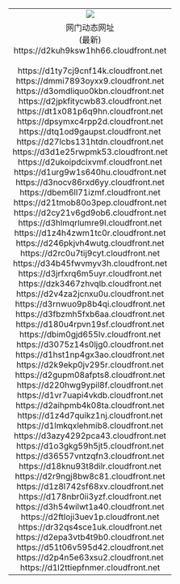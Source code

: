 ﻿<table>
  <tr></tr>
  <tr><td colspan=2 align=center><img src="https://d2kuh9ksw1hh66.cloudfront.net/Up/oGate.jpg" /></td></tr>
  <tr><td colspan=2 align=center>网门动态网址<br/>(最新)
<br>https://d2kuh9ksw1hh66.cloudfront.net
<br/>
<br>https://d1ty7cj9cnf14k.cloudfront.net
<br>https://dmmi7893oyxx9.cloudfront.net
<br>https://d3omdliquo0kbn.cloudfront.net
<br>https://d2jpkfitycwb83.cloudfront.net
<br>https://dt1x081p6q9hn.cloudfront.net
<br>https://dpsymxc4rpp2d.cloudfront.net
<br>https://dtq1od9gaupst.cloudfront.net
<br>https://d27lcbs131htdn.cloudfront.net
<br>https://d3d1e25rwpmk53.cloudfront.net
<br>https://d2ukoipdcixvmf.cloudfront.net
<br>https://d1urg9w1s640hu.cloudfront.net
<br>https://d3nocv86rxd6yy.cloudfront.net
<br>https://dbem6ll71izmf.cloudfront.net
<br>https://d21tmob80o3pep.cloudfront.net
<br>https://d2cy21v6gd9ob6.cloudfront.net
<br>https://d3hlmqrlumre9l.cloudfront.net
<br>https://d1z4h4zwm1tc0r.cloudfront.net
<br>https://d246pkjvh4wutg.cloudfront.net
<br>https://d2rc0u7tij9cyt.cloudfront.net
<br>https://d34b45fwvmyv3h.cloudfront.net
<br>https://d3jrfxrq6m5uyr.cloudfront.net
<br>https://dzk3467zhvqlb.cloudfront.net
<br>https://d2v4za2jcnxu0u.cloudfront.net
<br>https://d3rnwuo9p8b4qi.cloudfront.net
<br>https://d3fbzmh5fxb6aa.cloudfront.net
<br>https://d180u4rpvn19sf.cloudfront.net
<br>https://dbim0gjd655lv.cloudfront.net
<br>https://d3075z14s0ljg0.cloudfront.net
<br>https://d1hst1np4gx3ao.cloudfront.net
<br>https://d2k9ekp0jv295r.cloudfront.net
<br>https://d2gupm08afpts8.cloudfront.net
<br>https://d220hwg9ypil8f.cloudfront.net
<br>https://d1vr7uapi4vkdb.cloudfront.net
<br>https://d2aihpmb4k08ta.cloudfront.net
<br>https://d1z4d7quikz1nj.cloudfront.net
<br>https://d1lmkqxlehmib8.cloudfront.net
<br>https://d3azy4292pca43.cloudfront.net
<br>https://d1o3gkg59h5jt5.cloudfront.net
<br>https://d36557vntzqfn3.cloudfront.net
<br>https://d18knu93t8dilr.cloudfront.net
<br>https://d2r9ngj8bw8c81.cloudfront.net
<br>https://d1z8l742sf68xv.cloudfront.net
<br>https://d178nbr0ii3yzf.cloudfront.net
<br>https://d3h54wilwt1a40.cloudfront.net
<br>https://d2ftloji3uev1p.cloudfront.net
<br>https://dr32qs4sce1uk.cloudfront.net
<br>https://d2epa3vtb4t9b0.cloudfront.net
<br>https://d51t06v595d42.cloudfront.net
<br>https://d2p4n5e63xsu2.cloudfront.net
<br>https://d1l2ttiepfnmer.cloudfront.net
    </td>
  </tr>
</table>

